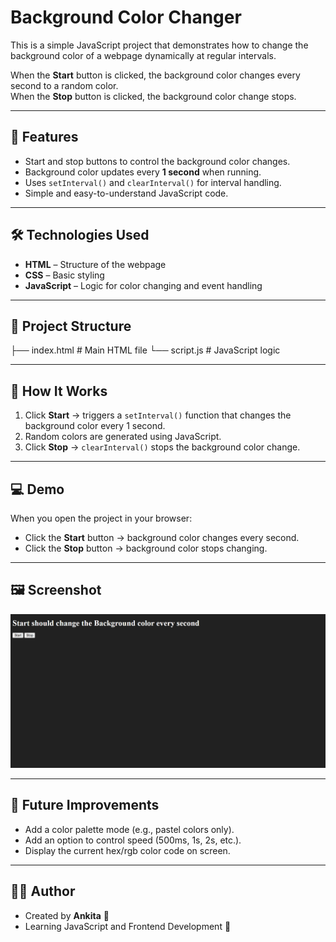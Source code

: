 # Background Color Changer

This is a simple JavaScript project that demonstrates how to change the background color of a webpage dynamically at regular intervals.  

When the **Start** button is clicked, the background color changes every second to a random color.  
When the **Stop** button is clicked, the background color change stops.

---

## 🚀 Features
- Start and stop buttons to control the background color changes.
- Background color updates every **1 second** when running.
- Uses `setInterval()` and `clearInterval()` for interval handling.
- Simple and easy-to-understand JavaScript code.

---

## 🛠️ Technologies Used
- **HTML** – Structure of the webpage
- **CSS** – Basic styling
- **JavaScript** – Logic for color changing and event handling

---

## 📂 Project Structure
├── index.html # Main HTML file
└── script.js # JavaScript logic


---

## 📜 How It Works
1. Click **Start** → triggers a `setInterval()` function that changes the background color every 1 second.
2. Random colors are generated using JavaScript.
3. Click **Stop** → `clearInterval()` stops the background color change.

---

## 💻 Demo
When you open the project in your browser:
- Click the **Start** button → background color changes every second.
- Click the **Stop** button → background color stops changing.

---

## 🖼️ Screenshot
![App Screenshot](preview.png)

---

## 📌 Future Improvements
- Add a color palette mode (e.g., pastel colors only).
- Add an option to control speed (500ms, 1s, 2s, etc.).
- Display the current hex/rgb color code on screen.

---

## 👩‍💻 Author
- Created by **Ankita** 🌸  
- Learning JavaScript and Frontend Development 🚀
